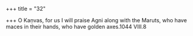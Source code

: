 +++
title = "32"

+++
O Kaṇvas, for us I will praise Agni along with the Maruts, who have  maces in their hands,
who have golden axes.1044 VIII.8
